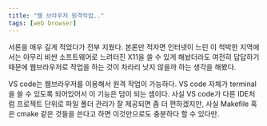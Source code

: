 ```yaml
---
title: "웹 브라우저 원격작업.."
tags: [web browser]
---
```


서론을 매우 길게 적었다가 전부 지웠다. 본론만 적자면 인터넷이 느린 이 척박한 지역에서는 아무리 비싼 소프트웨어로 느려터진 X11을 쓸 수 있게 해놨더라도 여전히 답답하기 때문에 웹브라우저로 작업을 하는 것이 차라리 낫지 않을까 하는 생각을 해봤다.

VS code는 웹브라우저를 이용해서 원격 작업이 가능하다. VS code 자체가 terminal을 쓸 수 있도록 되어있어서 이 기능은 덤이 되는 셈이다. 사실 VS code가 다른 IDE처럼 프로젝트 단위로 파일 폴더 관리가 잘 제공되면 좀 더 편하겠지만, 사실 Makefile 혹은 cmake 같은 것들을 쓴다고 하면 이것만으로도 충분하다 할 수 있다만.

